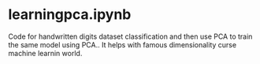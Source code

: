 # learningpca.ipynb
Code for handwritten digits dataset classification and then use PCA to train the same model using PCA.. It helps with famous dimensionality curse machine learnin world.
